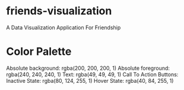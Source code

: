 # friends-visualization

A Data Visualization Application For Friendship

# Color Palette

Absolute background: rgba(200, 200, 200, 1)
Absolute foreground: rgba(240, 240, 240, 1)
Text: rgba(49, 49, 49, 1)
Call To Action Buttons: 
    Inactive State: rgba(80, 124, 255, 1)
    Hover State: rgba(40, 84, 255, 1)

